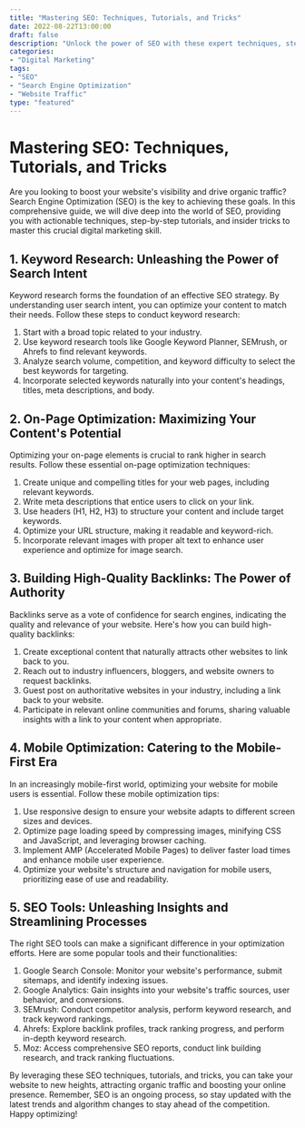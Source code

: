 ```yaml
--- 
title: "Mastering SEO: Techniques, Tutorials, and Tricks"
date: 2022-08-22T13:00:00
draft: false
description: "Unlock the power of SEO with these expert techniques, step-by-step tutorials, and valuable tips."
categories:
- "Digital Marketing"
tags:
- "SEO"
- "Search Engine Optimization"
- "Website Traffic"
type: "featured"
--- 
```


# Mastering SEO: Techniques, Tutorials, and Tricks

Are you looking to boost your website's visibility and drive organic traffic? Search Engine Optimization (SEO) is the key to achieving these goals. In this comprehensive guide, we will dive deep into the world of SEO, providing you with actionable techniques, step-by-step tutorials, and insider tricks to master this crucial digital marketing skill.

## 1. Keyword Research: Unleashing the Power of Search Intent

Keyword research forms the foundation of an effective SEO strategy. By understanding user search intent, you can optimize your content to match their needs. Follow these steps to conduct keyword research:

1. Start with a broad topic related to your industry.
2. Use keyword research tools like Google Keyword Planner, SEMrush, or Ahrefs to find relevant keywords.
3. Analyze search volume, competition, and keyword difficulty to select the best keywords for targeting.
4. Incorporate selected keywords naturally into your content's headings, titles, meta descriptions, and body.

## 2. On-Page Optimization: Maximizing Your Content's Potential

Optimizing your on-page elements is crucial to rank higher in search results. Follow these essential on-page optimization techniques:

1. Create unique and compelling titles for your web pages, including relevant keywords.
2. Write meta descriptions that entice users to click on your link.
3. Use headers (H1, H2, H3) to structure your content and include target keywords.
4. Optimize your URL structure, making it readable and keyword-rich.
5. Incorporate relevant images with proper alt text to enhance user experience and optimize for image search.

## 3. Building High-Quality Backlinks: The Power of Authority

Backlinks serve as a vote of confidence for search engines, indicating the quality and relevance of your website. Here's how you can build high-quality backlinks:

1. Create exceptional content that naturally attracts other websites to link back to you.
2. Reach out to industry influencers, bloggers, and website owners to request backlinks.
3. Guest post on authoritative websites in your industry, including a link back to your website.
4. Participate in relevant online communities and forums, sharing valuable insights with a link to your content when appropriate.

## 4. Mobile Optimization: Catering to the Mobile-First Era

In an increasingly mobile-first world, optimizing your website for mobile users is essential. Follow these mobile optimization tips:

1. Use responsive design to ensure your website adapts to different screen sizes and devices.
2. Optimize page loading speed by compressing images, minifying CSS and JavaScript, and leveraging browser caching.
3. Implement AMP (Accelerated Mobile Pages) to deliver faster load times and enhance mobile user experience.
4. Optimize your website's structure and navigation for mobile users, prioritizing ease of use and readability.

## 5. SEO Tools: Unleashing Insights and Streamlining Processes

The right SEO tools can make a significant difference in your optimization efforts. Here are some popular tools and their functionalities:

1. Google Search Console: Monitor your website's performance, submit sitemaps, and identify indexing issues.
2. Google Analytics: Gain insights into your website's traffic sources, user behavior, and conversions.
3. SEMrush: Conduct competitor analysis, perform keyword research, and track keyword rankings.
4. Ahrefs: Explore backlink profiles, track ranking progress, and perform in-depth keyword research.
5. Moz: Access comprehensive SEO reports, conduct link building research, and track ranking fluctuations.

By leveraging these SEO techniques, tutorials, and tricks, you can take your website to new heights, attracting organic traffic and boosting your online presence. Remember, SEO is an ongoing process, so stay updated with the latest trends and algorithm changes to stay ahead of the competition. Happy optimizing!
